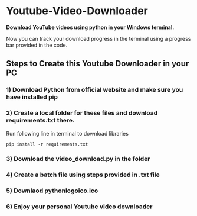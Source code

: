 # Youtube-Video-Downloader
**Download YouTube videos using python in your Windows terminal.**

Now you can track your download progress in the terminal using a progress bar provided in the code.

## Steps to Create this Youtube Downloader in your PC

### 1) Download Python from official website and make sure you have installed pip

### 2) Create a local folder for these files and download requirements.txt there.

Run following line in terminal to download libraries
```
pip install -r requirements.txt

```

### 3) Download the video_download.py in the folder

### 4) Create a batch file using steps provided in .txt file

### 5) Downlaod pythonlogoico.ico 

### 6) Enjoy your personal Youtube video downloader

